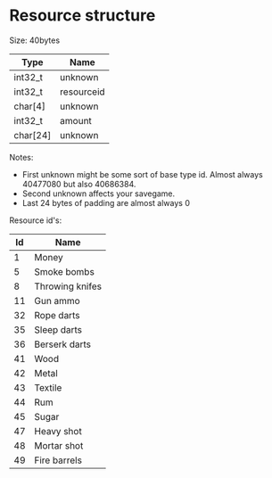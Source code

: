 # Resource structure 

Size: 40bytes

| Type  | Name |
| ------------- | ------------- |
| int32_t   | unknown  |
| int32_t   | resourceid  |
| char[4]   | unknown  |
| int32_t   | amount  |
| char[24]   | unknown  |


Notes:
- First unknown might be some sort of base type id. Almost always 40477080 but also 40686384.
- Second unknown affects your savegame.
- Last 24 bytes of padding are almost always 0

Resource id's:

| Id  | Name |
| ------------- | ------------- |
| 1   | Money  |
| 5   | Smoke bombs  |
| 8   | Throwing knifes  |
| 11   | Gun ammo  |
| 32   | Rope darts  |
| 35   | Sleep darts  |
| 36   | Berserk darts  |
| 41   | Wood  |
| 42   | Metal  |
| 43   | Textile  |
| 44   | Rum  |
| 45   | Sugar  |
| 47   | Heavy shot  |
| 48   | Mortar shot  |
| 49   | Fire barrels  |
